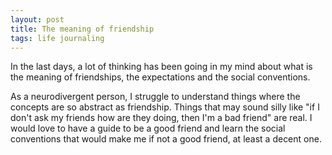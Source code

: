 ```yaml
---
layout: post
title: The meaning of friendship
tags: life journaling
---
```


In the last days, a lot of thinking has been going in my mind about what is the meaning of friendships, the expectations and the social conventions.

As a neurodivergent person, I struggle to understand things where the concepts are so abstract as friendship. Things that may sound silly like "if I don't ask my friends how are they doing, then I'm a bad friend" are real. I would love to have a guide to be a good friend and learn the social conventions that would make me if not a good friend, at least a decent one.